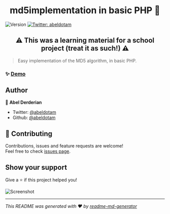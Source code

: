 <h1 align="center">md5implementation in basic PHP 👋</h1>
<p>
  <img alt="Version" src="https://img.shields.io/badge/version-1-blue.svg?cacheSeconds=2592000" />
  <a href="https://twitter.com/abeldotam" target="_blank">
    <img alt="Twitter: abeldotam" src="https://img.shields.io/twitter/follow/abeldotam.svg?style=social" />
  </a>
</p>

<h2 align="center">⚠️ This was a learning material for a school project (treat it as such!) ⚠️</h1>

> Easy implementation of the MD5 algorithm, in basic PHP.

### ✨ [Demo](https://md5.abel.am/)


## Author

👤 **Abel Derderian**

* Twitter: [@abeldotam](https://twitter.com/abeldotam)
* Github: [@abeldotam](https://github.com/abeldotam)

## 🤝 Contributing

Contributions, issues and feature requests are welcome!<br />Feel free to check [issues page](https://github.com/abeldotam/md5implementation/issues).

## Show your support

Give a ⭐️ if this project helped you!

![Screenshot](https://i.imgur.com/4QcLQs2.png)

***
_This README was generated with ❤️ by [readme-md-generator](https://github.com/kefranabg/readme-md-generator)_
